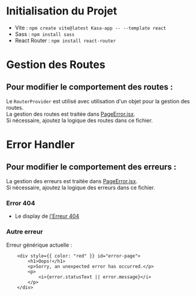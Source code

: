 # Initialisation du Projet 
- Vite : `npm create vite@latest Kasa-app -- --template react`
- Sass : `npm install sass`
- React Router : `npm install react-router`
# Gestion des Routes
## Pour modifier le comportement des routes :
Le `RouterProvider` est utilisé avec utilisation d'un objet pour la gestion des routes. <br>
La gestion des routes est traitée dans [PageError.jsx](src/pages/Error/PageError.jsx).<br>
Si nécessaire, ajoutez la logique des routes dans ce fichier.

# Error Handler
## Pour modifier le comportement des erreurs :
La gestion des erreurs est traitée dans [PageError.jsx](src/pages/Error/PageError.jsx).<br>
Si nécessaire, ajoutez la logique des erreurs dans ce fichier.

### Error 404
- Le display de [l'Erreur 404](src/pages/Error/404/Error404.jsx)
### Autre erreur ###
Erreur générique actuelle : <br>
``` 
    <div style={{ color: "red" }} id="error-page">
        <h1>Oops!</h1>
        <p>Sorry, an unexpected error has occurred.</p>
        <p>
            <i>{error.statusText || error.message}</i>
        </p>
    </div>